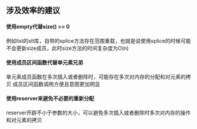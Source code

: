 ## 涉及效率的建议  
#### 使用empty代替size() == 0  
例如list的stl库，自带的splice方法存在范围重载，也就是说使用splice的时候可能不会更新size成员，此时size方法的时间复杂度为O(n)  

#### 使用成员区间函数代替单元素兄弟  
单元素成员函数在多次插入或者删除时，可能存在多次对内存的分配和对元素的拷贝
成员区间函数调用方便且意图更加明显  

#### 使用reserver来避免不必要的重新分配  
reserver开辟不小于参数的大小，可以避免多次插入或者删除时多次对内存的操作和对元素的拷贝  

